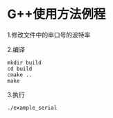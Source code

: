 # G++使用方法例程

1.修改文件中的串口号的波特率

2.编译

```
mkdir build
cd build
cmake ..
make
```

3.执行

```
./example_serial
```